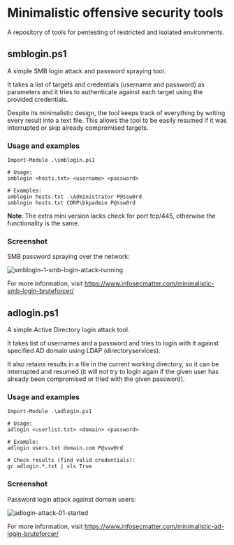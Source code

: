 # Minimalistic offensive security tools

A repository of tools for pentesting of restricted and isolated environments.

## smblogin.ps1

A simple SMB login attack and password spraying tool.

It takes a list of targets and credentials (username and password) as parameters and it tries to authenticate against each target using the provided credentials.

Despite its minimalistic design, the tool keeps track of everything by writing every result into a text file. This allows the tool to be easily resumed if it was interrupted or skip already compromised targets.

### Usage and examples
```
Import-Module .\smblogin.ps1

# Usage:
smblogin <hosts.txt> <username> <password>

# Examples:
smblogin hosts.txt .\Administrator P@ssw0rd
smblogin hosts.txt CORP\bkpadmin P@ssw0rd
```

**Note**: The extra mini version lacks check for port tcp/445, otherwise the functionality is the same.

### Screenshot

SMB password spraying over the network:

![smblogin-1-smb-login-attack-running](https://user-images.githubusercontent.com/60963123/81509090-4b005580-9319-11ea-9706-6cc5d0b60f9a.png)

For more information, visit https://www.infosecmatter.com/minimalistic-smb-login-bruteforcer/

## adlogin.ps1

A simple Active Directory login attack tool.

It takes list of usernames and a password and tries to login with it against specified AD domain using LDAP (directoryservices).

It also retains results in a file in the current working directory, so it can be interrupted and resumed (it will not try to login again if the given user has already been compromised or tried with the given password).

### Usage and examples

```
Import-Module .\adlogin.ps1

# Usage:
adlogin <userlist.txt> <domain> <password>

# Example:
adlogin users.txt domain.com P@ssw0rd

# Check results (find valid credentials):
gc adlogin.*.txt | sls True
```

### Screenshot

Password login attack against domain users:

![adlogin-attack-01-started](https://user-images.githubusercontent.com/60963123/81509021-cd3c4a00-9318-11ea-919f-9c6fd7ccfaed.jpg)

For more information, visit https://www.infosecmatter.com/minimalistic-ad-login-bruteforcer/

